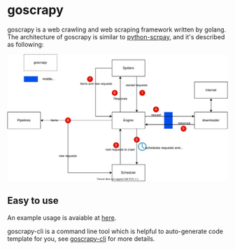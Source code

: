 # goscrapy

goscrapy is a web crawling and web scraping framework written by golang. The architecture of goscrapy is similar to [python-scrpay](https://docs.scrapy.org/en/latest/topics/architecture.html), and it's described as following:

![Data Flow](assets/arch.drawio.svg)

## Easy to use
An example usage is avaiable at [here](example/).

goscrapy-cli is a command line tool which is helpful to auto-generate code template for you, see [goscrapy-cli](cmd/goscrapy-cli/README.md) for more details.
